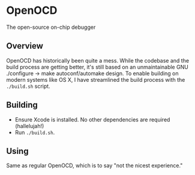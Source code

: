 # OpenOCD
The open-source on-chip debugger

## Overview

OpenOCD has historically been quite a mess.  While the codebase and the build process are getting better,
it's still based on an unmaintainable GNU ./configure -> make autoconf/automake design. To enable building
on modern systems like OS X, I have streamlined the build process with the `./build.sh` script.

## Building

- Ensure Xcode is installed. No other dependencies are required (hallelujah!)
- Run `./build.sh`.

## Using

Same as regular OpenOCD, which is to say "not the nicest experience."
